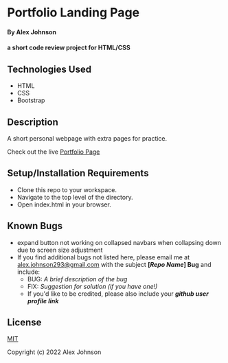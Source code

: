 # Portfolio Landing Page

#### By  Alex Johnson

#### a short code review project for HTML/CSS

## Technologies Used

* HTML
* CSS
* Bootstrap

## Description
A short personal webpage with extra pages for practice.

Check out the live [Portfolio Page](https://alexiusvdt.github.io/profile-page2/)

## Setup/Installation Requirements

* Clone this repo to your workspace.
* Navigate to the top level of the directory.
* Open index.html in your browser.

## Known Bugs

* expand button not working on collapsed navbars when collapsing down due to screen size adjustment
* If you find additional bugs not listed here, please email me at alex.johnson293@gmail.com with the subject **[_Repo Name_] Bug** and include:
  * BUG: _A brief description of the bug_
  * FIX: _Suggestion for solution (if you have one!)_
  * If you'd like to be credited, please also include your **_github user profile link_**

## License

[MIT](https://choosealicense.com/licenses/mit/)

Copyright (c) 2022 Alex Johnson

